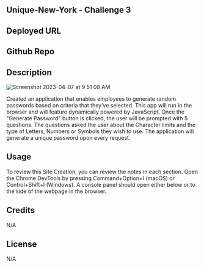 ## Unique-New-York - Challenge 3

## Deployed URL

## Github Repo

## Description

![Screenshot 2023-04-07 at 9 51 08 AM](https://user-images.githubusercontent.com/128433023/230620857-797f5ce6-f425-46ae-9250-36fa7bd36312.png)

Created an application that enables employees to generate random passwords based on criteria that they’ve selected. This app will run in the browser and will feature dynamically powered by JavaScript. Once the "Generate Password" button is clicked, the user will be prompted with 5 questions. The questions asked the user about the Character limits and the type of Letters, Numbers or Symbols they wish to use. The application will generate a unique password upon every request.

## Usage 

To review this Site Creation, you can review the notes in each section. Open the Chrome DevTools by pressing Command+Option+I (macOS) or Control+Shift+I (Windows). A console panel should open either below or to the side of the webpage in the browser.


## Credits

N/A

## License

N/A
